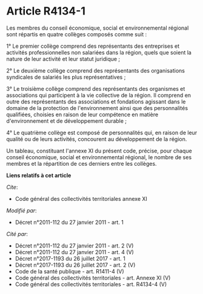 # Article R4134-1

Les membres du conseil économique, social et environnemental régional sont répartis en quatre collèges composés comme suit : 

1° Le premier collège comprend des représentants des entreprises et activités professionnelles non salariées dans la région,
quels que soient la nature de leur activité et leur statut juridique ; 

2° Le deuxième collège comprend des représentants des organisations syndicales de salariés les plus représentatives ; 

3° Le troisième collège comprend des représentants des organismes et associations qui participent à la vie collective de la
région. Il comprend en outre des représentants des associations et fondations agissant dans le domaine de la protection de
l'environnement ainsi que des personnalités qualifiées, choisies en raison de leur compétence en matière d'environnement et
de développement durable ;

4° Le quatrième collège est composé de personnalités qui, en raison de leur qualité ou de leurs activités, concourent au
développement de la région. 

Un tableau, constituant l'annexe XI du présent code, précise, pour chaque conseil économique, social et environnemental
régional, le nombre de ses membres et la répartition de ces derniers entre les collèges.

**Liens relatifs à cet article**

_Cite_:

  - Code général des collectivités territoriales annexe XI

_Modifié par_:

  - Décret n°2011-112 du 27 janvier 2011 - art. 1

_Cité par_:

  - Décret n°2011-112 du 27 janvier 2011 - art. 2 (V)
  - Décret n°2011-112 du 27 janvier 2011 - art. 4 (V)
  - Décret n°2017-1193 du 26 juillet 2017 - art. 1
  - Décret n°2017-1193 du 26 juillet 2017 - art. 2 (V)
  - Code de la santé publique - art. R1411-4 (V)
  - Code général des collectivités territoriales - art. Annexe XI (V)
  - Code général des collectivités territoriales - art. R4134-4 (V)
